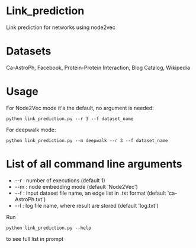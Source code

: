 # Link_prediction
Link prediction for networks using node2vec  

# Datasets
Ca-AstroPh, Facebook, Protein-Protein Interaction, Blog Catalog, Wikipedia  

# Usage
For Node2Vec mode it's the default, no argument is needed:
```
python link_prediction.py --r 3 --f dataset_name
```
For deepwalk mode:
```
python link_prediction.py --m deepwalk --r 3 --f dataset_name
```

# List of all command line arguments

- --r : number of executions (default 1)
- --m : node embedding mode (default 'Node2Vec')
- --f : input dataset file name, an edge list in .txt format (default 'ca-AstroPh.txt')
- --l : log file name, where result are stored (default 'log.txt')

Run 
```
python link_prediction.py --help
```
to see full list in prompt

